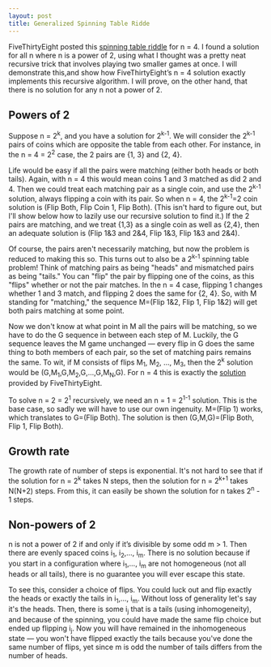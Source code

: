 ```yaml
---
layout: post
title: Generalized Spinning Table Ridde
---
```


FiveThirtyEight posted this [spinning table riddle](https://fivethirtyeight.com/features/i-would-walk-500-miles-and-i-would-riddle-500-more/) for n = 4. I found a solution for all n where n is a power of 2, using what I thought was a pretty neat recursive trick that involves playing two smaller games at once.  I will demonstrate this,and show how FiveThirtyEight’s n = 4 solution exactly implements this recursive algorithm.  I will prove, on the other hand, that there is no solution for any n not a power of 2.

## Powers of 2

Suppose n = 2<sup>k</sup>, and you have a solution for 2<sup>k-1</sup>. We will consider the 2<sup>k-1</sup> pairs of coins which are opposite the table from each other. For instance, in the n = 4 = 2<sup>2</sup> case, the 2 pairs are \{1, 3\} and \{2, 4\}. 

Life would be easy if all the pairs were matching (either both heads or both tails). Again, with n = 4 this would mean coins 1 and 3 matched as did 2 and 4. Then we could treat each matching pair as a single coin, and use the 2<sup>k-1</sup> solution, always flipping a coin with its pair. So when n = 4, the 2<sup>k-1</sup>=2 coin solution is (Flip Both, Flip Coin 1, Flip Both). (This isn't hard to figure out, but I'll show below how to lazily use our recursive solution to find it.) If the 2 pairs are matching, and we treat {1,3} as a single coin as well as {2,4}, then an adequate solution is (Flip 1&3 and 2&4, Flip 1&3, Flip 1&3 and 2&4).

Of course, the pairs aren't necessarily matching, but now the problem is reduced to making this so. This turns out to also be a 2<sup>k-1</sup> spinning table problem! Think of matching pairs as being "heads" and mismatched pairs as being "tails." You can "flip" the pair by flipping one of the coins, as this "flips" whether or not the pair matches. In the n = 4 case, flipping 1 changes whether 1 and 3 match, and flipping 2 does the same for \{2, 4\}. So, with M standing for "matching," the sequence M=(Flip 1&2, Flip 1, Flip 1&2) will get both pairs matching at some point.

Now we don't know at what point in M all the pairs will be matching, so we have to do the G sequence in between each step of M. Luckily, the G sequence leaves the M game unchanged — every flip in G does the same thing to both members of each pair, so the set of matching pairs remains the same. To wit, if M consists of flips M<sub>1</sub>, M<sub>2</sub>, ..., M<sub>3</sub>, then the 2<sup>k</sup> solution would be (G,M<sub>1</sub>,G,M<sub>2</sub>,G,...,G,M<sub>N</sub>,G). For n = 4 this is exactly the [solution](https://fivethirtyeight.com/features/whats-your-best-scrabble-string/) provided by FiveThirtyEight.

To solve n = 2 = 2<sup>1</sup> recursively, we need an n = 1 = 2<sup>1-1</sup> solution. This is the base case, so sadly we will have to use our own ingenuity. M=(Flip 1) works, which translates to G=(Flip Both). The solution is then (G,M,G)=(Flip Both, Flip 1, Flip Both).

## Growth rate

The growth rate of number of steps is exponential. It's not hard to see that if the solution for n = 2<sup>k</sup> takes N steps, then the solution for n = 2<sup>k+1</sup> takes N(N+2) steps. From this, it can easily be shown the solution for n takes 2<sup>n</sup> - 1 steps.

## Non-powers of 2

n is not a power of 2 if and only if it’s divisible by some odd m > 1. Then there are evenly spaced coins i<sub>1</sub>, i<sub>2</sub>,..., i<sub>m</sub>. There is no solution because if you start in a configuration where i<sub>1</sub>,..., i<sub>m</sub> are not homogeneous (not all heads or all tails), there is no guarantee you will ever escape this state.

To see this, consider a choice of flips. You could luck out and flip exactly the heads or exactly the tails in i<sub>1</sub>,..., i<sub>m</sub>. Without loss of generality let's say it's the heads. Then, there is some i<sub>j</sub> that is a tails (using inhomogeneity), and because of the spinning, you could have made the same flip choice but ended up flipping i<sub>j</sub>. Now you will have remained in the inhomogeneous state — you won't have flipped exactly the tails because you've done the same number of flips, yet since m is odd the number of tails differs from the number of heads.
